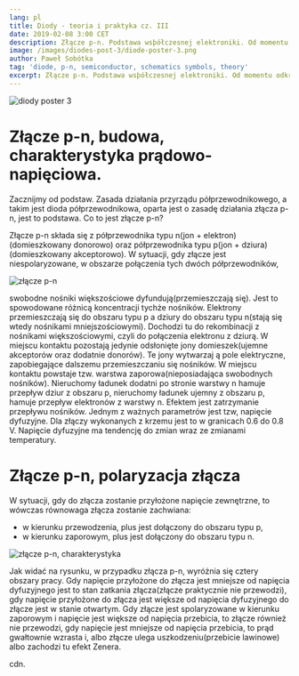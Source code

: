 ```yaml
---
lang: pl
title: Diody - teoria i praktyka cz. III
date: 2019-02-08 3:00 CET 
description: Złącze p-n. Podstawa wsþółczesnej elektroniki. Od momentu odkrycia jego wykorzystanie przyczyniło się do gwałtownego rozwoju wsþółczenej techniki. Ciągle ulepszane, rozwijane i badane. Upowszechnienie się krzemu spowodowało gwałtowny boom sprzętu elektronicznego i obniżenie kosztów. 
image: /images/diodes-post-3/diode-poster-3.png
author: Paweł Sobótka
tag: 'diode, p-n, semiconductor, schematics symbols, theory'
excerpt: Złącze p-n. Podstawa wsþółczesnej elektroniki. Od momentu odkrycia jego wykorzystanie przyczyniło się do gwałtownego rozwoju współczesnej techniki. Ciągle ulepszane, rozwijane i badane. Upowszechnienie się krzemu spowodowało gwałtowny boom sprzętu elektronicznego i obniżenie kosztów.
---
```


![diody poster 3]({{site.url}}{{site.baseurl}}{{page.image}} "{{page.title}}")

# Złącze p-n, budowa, charakterystyka prądowo-napięciowa.

Zacznijmy od podstaw. Zasada działania przyrządu półprzewodnikowego, a takim jest dioda półprzewodnikowa, oparta jest o zasadę działania złącza p-n, jest to podstawa. Co to jest złącze p-n? 

Złącze p-n składa się z półprzewodnika typu n(jon + elektron)(domieszkowany donorowo) oraz półprzewodnika typu p(jon + dziura)(domieszkowany akceptorowo). W sytuacji, gdy złącze jest niespolaryzowane, w obszarze połączenia tych dwóch półprzewodników,

![złącze p-n]({{site.url}}{{site.baseurl}}/images/diodes-post-3/zlacze-p-n.png "złącze p-n rysunek poglądowy")

swobodne nośniki większościowe dyfundują(przemieszczają się). Jest to spowodowane różnicą koncentracji tychże nośników. Elektrony przemieszczają się do obszaru typu p a dziury do obszaru typu n(stają się wtedy nośnikami mniejszościowymi). Dochodzi tu do rekombinacji z nośnikami większościowymi, czyli do połączenia elektronu z dziurą. W miejscu kontaktu pozostają jedynie  odsłonięte jony domieszek(ujemne akceptorów oraz dodatnie donorów). Te jony wytwarzaj ą pole elektryczne, zapobiegające dalszemu przemieszczaniu się nośników. W miejscu kontaktu powstaje tzw. warstwa zaporowa(nieposiadająca swobodnych nośników). Nieruchomy ładunek dodatni po stronie warstwy n hamuje przepływ dziur z obszaru p, nieruchomy ładunek ujemny z obszaru p, hamuje przepływ elektronów z warstwy n. Efektem jest zatrzymanie przepływu nośników. Jednym z ważnych parametrów jest tzw, napięcie dyfuzyjne. Dla złączy wykonanych z krzemu jest to w granicach 0.6 do 0.8 V. Napięcie dyfuzyjne ma tendencję do zmian wraz ze zmianami temperatury.

# Złącze p-n, polaryzacja złącza

W sytuacji, gdy do złącza zostanie przyłożone napięcie zewnętrzne, to wówczas równowaga złącza zostanie zachwiana:

- w kierunku przewodzenia, plus jest dołączony do obszaru typu p,
- w kierunku zaporowym, plus jest dołączony do obszaru typu n.

![złącze p-n, charakterystyka]({{site.url}}{{site.baseurl}}/images/diodes-post-3/zlacze-p-n-charakterystyka.png "charakterystyka prądowo-napięciowa złącza p-n")

Jak widać na rysunku, w przypadku złącza p-n, wyróżnia się cztery obszary pracy. Gdy napięcie przyłożone do złącza jest mniejsze od napięcia dyfuzyjnego jest to stan zatkania złącza(złącze praktycznie nie przewodzi), gdy napięcie przyłożone do złącza jest większe od napięcia dyfuzyjnego do złącze jest w stanie otwartym. Gdy złącze jest spolaryzowane w kierunku zaporowym i napięcie jest większe od napięcia przebicia, to złącze również nie przewodzi, gdy napięcie jest mniejsze od napięcia przebicia, to prąd gwałtownie wzrasta i, albo złącze ulega uszkodzeniu(przebicie lawinowe) albo zachodzi tu efekt Zenera. 

cdn.
